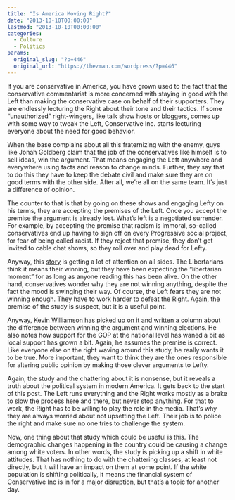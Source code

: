 ```yaml
---
title: "Is America Moving Right?"
date: "2013-10-10T00:00:00"
lastmod: "2013-10-10T00:00:00"
categories:
  - Culture
  - Politics
params:
  original_slug: "?p=446"
  original_url: "https://thezman.com/wordpress/?p=446"
---
```


If you are conservative in America, you have grown used to the fact that
the conservative commentariat is more concerned with staying in good
with the Left than making the conservative case on behalf of their
supporters. They are endlessly lecturing the Right about their tone and
their tactics. If some “unauthorized” right-wingers, like talk show
hosts or bloggers, comes up with some way to tweak the Left,
Conservative Inc. starts lecturing everyone about the need for good
behavior.

When the base complains about all this fraternizing with the enemy, guys
like Jonah Goldberg claim that the job of the conservatives like himself
is to sell ideas, win the argument. That means engaging the Left
anywhere and everywhere using facts and reason to change minds. Further,
they say that to do this they have to keep the debate civil and make
sure they are on good terms with the other side. After all, we’re all on
the same team. It’s just a difference of opinion.

The counter to that is that by going on these shows and engaging Lefty
on his terms, they are accepting the premises of the Left. Once you
accept the premise the argument is already lost. What’s left is a
negotiated surrender. For example, by accepting the premise that racism
is immoral, so-called conservatives end up having to sign off on every
Progressive social project, for fear of being called racist. If they
reject that premise, they don’t get invited to cable chat shows, so they
roll over and play dead for Lefty.

Anyway, this <a
href="http://www.washingtonpost.com/blogs/monkey-cage/wp/2013/10/09/the-conservative-shift-in-public-opinion-has-happened-in-all-50-states/"
rel="noopener" target="_blank">story</a> is getting a lot of attention
on all sides. The Libertarians think it means their winning, but they
have been expecting the “libertarian moment” for as long as anyone
reading this has been alive. On the other hand, conservatives wonder why
they are not winning anything, despite the fact the mood is swinging
their way. Of course, the Left fears they are not winning enough. They
have to work harder to defeat the Right. Again, the premise of the study
is suspect, but it is a useful point.

Anyway, <a
href="http://www.nationalreview.com/article/360861/more-conservative-less-republican-kevin-d-williamson"
rel="noopener" target="_blank">Kevin Williamson has picked up on it and
written a column</a> about the difference between winning the argument
and winning elections. He also notes how support for the GOP at the
national level has waned a bit as local support has grown a bit. Again,
he assumes the premise is correct. Like everyone else on the right
waving around this study, he really wants it to be true. More important,
they want to think they are the ones responsible for altering public
opinion by making those clever arguments to Lefty.

Again, the study and the chattering about it is nonsense, but it reveals
a truth about the political system in modern America. It gets back to
the start of this post. The Left runs everything and the Right works
mostly as a brake to slow the process here and there, but never stop
anything. For that to work, the Right has to be willing to play the role
in the media. That’s why they are always worried about not upsetting the
Left. Their job is to police the right and make sure no one tries to
challenge the system.

Now, one thing about that study which could be useful is this. The
demographic changes happening in the country could be causing a change
among white voters. In other words, the study is picking up a shift in
white attitudes. That has nothing to do with the chattering classes, at
least not directly, but it will have an impact on them at some point. If
the white population is shifting politically, it means the financial
system of Conservative Inc is in for a major disruption, but that’s a
topic for another day.
